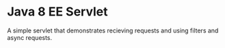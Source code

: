 # Java 8 EE Servlet
A simple servlet that demonstrates recieving requests and using filters and async requests.